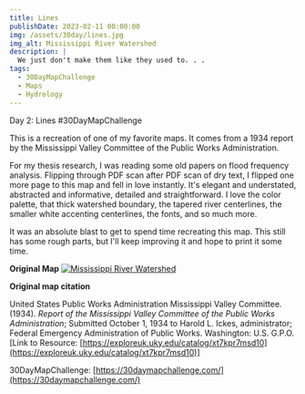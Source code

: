 ```yaml
---
title: Lines
publishDate: 2023-02-11 00:00:00
img: /assets/30day/lines.jpg
img_alt: Mississippi River Watershed
description: |
  We just don't make them like they used to. . .
tags:
  - 30DayMapChallenge
  - Maps
  - Hydrology
---
```


Day 2: Lines #30DayMapChallenge

This is a recreation of one of my favorite maps.  It comes from a 1934 report by the Mississippi Valley Committee of the Public Works Administration.  

For my thesis research, I was reading some old papers on flood frequency analysis.  Flipping through PDF scan after PDF scan of dry text, I flipped one more page to this map and fell in love instantly.  It's elegant and understated, abstracted and informative, detailed and straightforward.  I love the color palette, that thick watershed boundary, the tapered river centerlines, the smaller white accenting centerlines, the fonts, and so much more.

It was an absolute blast to get to spend time recreating this map.  This still has some rough parts, but I'll keep improving it and hope to print it some time.

<b>Original Map</b>
[![Mississippi River Watershed](/assets/30day/MS_OG.jpg)](/assets/30day/MS_OG.jpg)

<b>Original map citation</b>

United States Public Works Administration Mississippi Valley Committee. (1934). <i>Report of the Mississippi Valley Committee of the Public Works Administration</i>; Submitted October 1, 1934 to Harold L. Ickes, administrator; Federal Emergency Administration of Public Works. Washington: U.S. G.P.O. [Link to Resource: [https://exploreuk.uky.edu/catalog/xt7kpr7msd10](https://exploreuk.uky.edu/catalog/xt7kpr7msd10)]

30DayMapChallenge:  [https://30daymapchallenge.com/](https://30daymapchallenge.com/)



 

